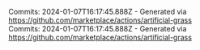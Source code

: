 Commits: 2024-01-07T16:17:45.888Z - Generated via https://github.com/marketplace/actions/artificial-grass
<br>
Commits: 2024-01-07T16:17:45.888Z - Generated via https://github.com/marketplace/actions/artificial-grass
<br>
